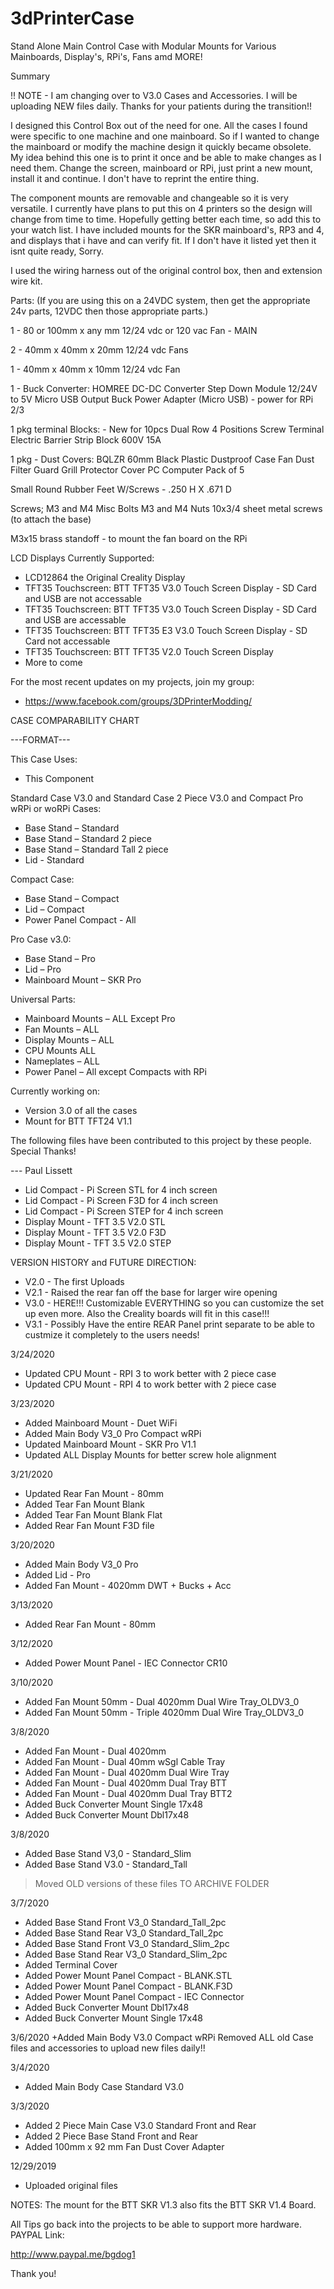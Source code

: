# 3dPrinterCase
Stand Alone Main Control Case with Modular Mounts for Various Mainboards, Display's, RPi's, Fans amd MORE!

Summary

!! NOTE - I am changing over to V3.0 Cases and Accessories. I will be uploading NEW files daily. Thanks for your patients during the transition!!

I designed this Control Box out of the need for one. All the cases I found were specific to one machine and one mainboard. So if I wanted to change the mainboard or modify the machine design it quickly became obsolete. My idea behind this one is to print it once and be able to make changes as I need them. Change the screen, mainboard or RPi, just print a new mount, install it and continue. I don't have to reprint the entire thing.

The component mounts are removable and changeable so it is very versatile. I currently have plans to put this on 4 printers so the design will change from time to time. Hopefully getting better each time, so add this to your watch list. I have included mounts for the SKR mainboard's, RP3 and 4, and displays that i have and can verify fit. If I don't have it listed yet then it isnt quite ready, Sorry.

I used the wiring harness out of the original control box, then and extension wire kit.

Parts: (If you are using this on a 24VDC system, then get the appropriate 24v parts, 12VDC then those appropriate parts.)

1 - 80 or 100mm x any mm 12/24 vdc or 120 vac Fan - MAIN

2 - 40mm x 40mm x 20mm 12/24 vdc Fans

1 - 40mm x 40mm x 10mm 12/24 vdc Fan

1 - Buck Converter: HOMREE DC-DC Converter Step Down Module 12/24V to 5V Micro USB Output Buck Power Adapter (Micro USB) - power for RPi 2/3

1 pkg terminal Blocks: - New for 10pcs Dual Row 4 Positions Screw Terminal Electric Barrier Strip Block 600V 15A

1 pkg - Dust Covers: BQLZR 60mm Black Plastic Dustproof Case Fan Dust Filter Guard Grill Protector Cover PC Computer Pack of 5

Small Round Rubber Feet W/Screws - .250 H X .671 D

Screws;
M3 and M4 Misc Bolts
M3 and M4 Nuts
10x3/4 sheet metal screws (to attach the base)

M3x15 brass standoff - to mount the fan board on the RPi

LCD Displays Currently Supported:

* LCD12864 the Original Creality Display
* TFT35 Touchscreen: BTT TFT35 V3.0 Touch Screen Display - SD Card and USB are not accessable
* TFT35 Touchscreen: BTT TFT35 V3.0 Touch Screen Display - SD Card and USB are accessable
* TFT35 Touchscreen: BTT TFT35 E3 V3.0 Touch Screen Display - SD Card not accessable
* TFT35 Touchscreen: BTT TFT35 V2.0 Touch Screen Display
* More to come

For the most recent updates on my projects, join my group:
* https://www.facebook.com/groups/3DPrinterModding/

CASE COMPARABILITY CHART

---FORMAT---

This Case Uses:
* This Component

Standard Case V3.0 and
Standard Case 2 Piece V3.0 and
Compact Pro wRPi or woRPi Cases:
* Base Stand – Standard
* Base Stand – Standard 2 piece
* Base Stand – Standard Tall 2 piece
* Lid - Standard

Compact Case:
* Base Stand – Compact
* Lid – Compact
* Power Panel Compact - All

Pro Case v3.0:
* Base Stand – Pro
* Lid – Pro
* Mainboard Mount – SKR Pro

Universal Parts:
* Mainboard Mounts – ALL Except Pro
* Fan Mounts – ALL
* Display Mounts – ALL
* CPU Mounts ALL
* Nameplates – ALL
* Power Panel – All except Compacts with RPi

Currently working on:
* Version 3.0 of all the cases
* Mount for BTT TFT24 V1.1

The following files have been contributed to this project by these people. Special Thanks!

--- Paul Lissett
+ Lid Compact - Pi Screen STL for 4 inch screen
+ Lid Compact - Pi Screen F3D for 4 inch screen
+ Lid Compact - Pi Screen STEP for 4 inch screen
+ Display Mount - TFT 3.5 V2.0 STL
+ Display Mount - TFT 3.5 V2.0 F3D
+ Display Mount - TFT 3.5 V2.0 STEP

VERSION HISTORY and FUTURE DIRECTION:
- V2.0 - The first Uploads
- V2.1 - Raised the rear fan off the base for larger wire opening
- V3.0 - HERE!!! Customizable EVERYTHING so you can customize the set up even more. Also the Creality boards will fit in this case!!!
- V3.1 - Possibly Have the entire REAR Panel print separate to be able to custmize it completely to the users needs!

3/24/2020
+ Updated CPU Mount - RPI 3 to work better with 2 piece case
+ Updated CPU Mount - RPI 4 to work better with 2 piece case

3/23/2020
+ Added Mainboard Mount - Duet WiFi
+ Added Main Body V3_0 Pro Compact wRPi
+ Updated Mainboard Mount - SKR Pro V1.1 
+ Updated ALL Display Mounts for better screw hole alignment

3/21/2020
+ Updated Rear Fan Mount - 80mm
+ Added Tear Fan Mount Blank
+ Added Tear Fan Mount Blank Flat
+ Added Rear Fan Mount F3D file

3/20/2020
+ Added Main Body V3_0 Pro
+ Added Lid - Pro
+ Added Fan Mount - 4020mm DWT + Bucks + Acc

3/13/2020
+ Added Rear Fan Mount - 80mm

3/12/2020
+ Added Power Mount Panel - IEC Connector CR10

3/10/2020
+ Added Fan Mount 50mm - Dual 4020mm Dual Wire Tray_OLDV3_0
+ Added Fan Mount 50mm - Triple 4020mm Dual Wire Tray_OLDV3_0

3/8/2020
+ Added Fan Mount - Dual 4020mm
+ Added Fan Mount - Dual 40mm wSgl Cable Tray
+ Added Fan Mount - Dual 4020mm Dual Wire Tray
+ Added Fan Mount - Dual 4020mm Dual Tray BTT
+ Added Fan Mount - Dual 4020mm Dual Tray BTT2
+ Added Buck Converter Mount Single 17x48
+ Added Buck Converter Mount Dbl17x48

3/8/2020
+ Added Base Stand V3,0 - Standard_Slim
+ Added Base Stand V3.0 - Standard_Tall
> Moved OLD versions of these files TO ARCHIVE FOLDER

3/7/2020
+ Added Base Stand Front V3_0 Standard_Tall_2pc
+ Added Base Stand Rear V3_0 Standard_Tall_2pc
+ Added Base Stand Front V3_0 Standard_Slim_2pc
+ Added Base Stand Rear V3_0 Standard_Slim_2pc
+ Added Terminal Cover
+ Added Power Mount Panel Compact - BLANK.STL
+ Added Power Mount Panel Compact - BLANK.F3D
+ Added Power Mount Panel Compact - IEC Connector
+ Added Buck Converter Mount Dbl17x48
+ Added Buck Converter Mount Single 17x48

3/6/2020
+Added Main Body V3.0 Compact wRPi
Removed ALL old Case files and accessories to upload new files daily!!

3/4/2020
+ Added Main Body Case Standard V3.0

3/3/2020
+ Added 2 Piece Main Case V3.0 Standard Front and Rear
+ Added 2 Piece Base Stand Front and Rear
+ Added 100mm x 92 mm Fan Dust Cover Adapter

12/29/2019
+ Uploaded original files

NOTES: The mount for the BTT SKR V1.3 also fits the BTT SKR V1.4 Board.

All Tips go back into the projects to be able to support more hardware.
PAYPAL Link:

http://www.paypal.me/bgdog1

Thank you!

